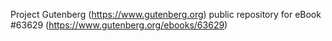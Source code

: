 Project Gutenberg (https://www.gutenberg.org) public repository for eBook #63629 (https://www.gutenberg.org/ebooks/63629)
